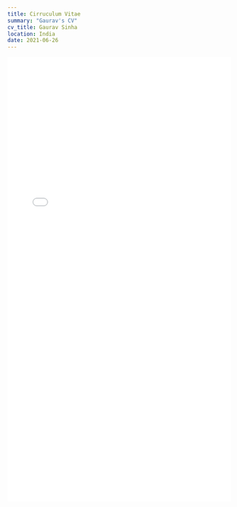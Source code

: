 ```yaml
---
title: Cirruculum Vitae
summary: "Gaurav's CV"
cv_title: Gaurav Sinha
location: India
date: 2021-06-26
---
```

<embed src= "gaurav_sinha_CV.pdf" width= '100%' height= '1000'>
